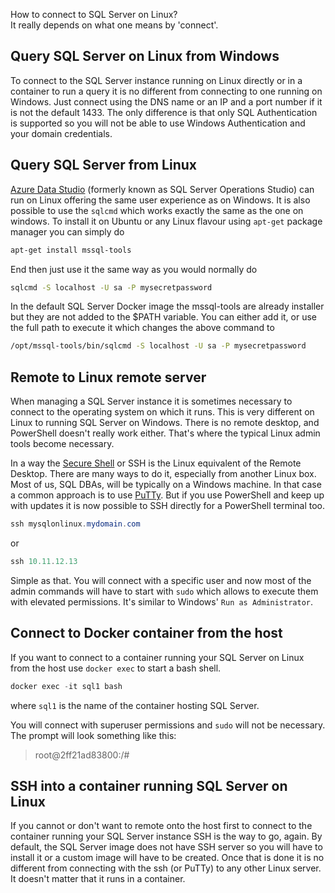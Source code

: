 How to connect to SQL Server on Linux?  
It really depends on what one means by 'connect'. 

## Query SQL Server on Linux from Windows
To connect to the SQL Server instance running on Linux directly or in a container to run a query it is no different from connecting to one running on Windows. Just connect using the DNS name or an IP and a port number if it is not the default 1433. The only difference is that only SQL Authentication is supported so you will not be able to use Windows Authentication and your domain credentials. 

## Query SQL Server from Linux
[Azure Data Studio](https://docs.microsoft.com/en-gb/sql/azure-data-studio/what-is?view=sql-server-2017) (formerly known as SQL Server Operations Studio) can run on Linux offering the same user experience as on Windows.  It is also possible to use the `sqlcmd` which works exactly the same as the one on windows. To install it on Ubuntu or any Linux flavour using `apt-get` package manager you can simply do

```bash
apt-get install mssql-tools
```

End then just use it the same way as you would normally do

```bash
sqlcmd -S localhost -U sa -P mysecretpassword
```

In the default SQL Server Docker image the mssql-tools are already installer but they are not added to the $PATH variable. You can either add it, or use the full path to execute it which changes the above command to 

```bash
/opt/mssql-tools/bin/sqlcmd -S localhost -U sa -P mysecretpassword
```

## Remote to Linux remote server
When managing a SQL Server instance it is sometimes necessary to connect to the operating system on which it runs. This is very different on Linux to running SQL Server on Windows. There is no remote desktop, and PowerShell doesn't really work either. That's where the typical Linux admin tools become necessary. 

In a way the [Secure Shell](https://en.wikipedia.org/wiki/Secure_Shell) or SSH is the Linux equivalent of the Remote Desktop. There are many ways to do it, especially from another Linux box. Most of us, SQL DBAs, will be typically on a Windows machine. In that case a common approach is to use [PuTTy](https://www.putty.org/). But if you use PowerShell and keep up with updates it is now possible to SSH directly for a PowerShell terminal too. 

```PowerShell
ssh mysqlonlinux.mydomain.com
```
or 
```PowerShell
ssh 10.11.12.13
```

Simple as that. You will connect with a specific user and now most of the admin commands will have to start with `sudo` which allows to execute them with elevated permissions. It's similar to Windows' `Run as Administrator`. 

## Connect to Docker container from the host
If you want to connect to a container running your SQL Server on Linux from the host use `docker exec` to start a bash shell. 

```PowerShell
docker exec -it sql1 bash
```
where `sql1` is the name of the container hosting SQL Server. 

You will connect with superuser permissions and `sudo` will not be necessary. The prompt will look something like this: 

> root@2ff21ad83800:/#

## SSH into a container running SQL Server on Linux
If you cannot or don't want to remote onto the host first to connect to the container running your SQL Server instance SSH is the way to go, again. By default, the SQL Server image does not have SSH server so you will have to install it or a custom image will have to be created. Once that is done it is no different from connecting with the ssh (or PuTTy) to any other Linux server. It doesn't matter that it runs in a container.  